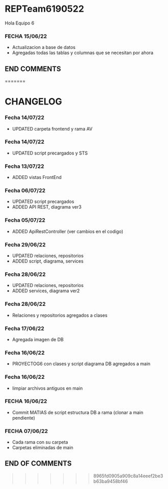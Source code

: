 # REPTeam6190522
Hola Equipo 6
### FECHA 15/06/22

- Actualizacion a base de datos
- Agregadas todas las tablas y columnas que se necesitan por ahora
## END COMMENTS
=======
# CHANGELOG
### Fecha 14/07/22
- UPDATED carpeta frontend y rama AV
### Fecha 14/07/22
- UPDATED script precargados y STS
### Fecha 13/07/22
- ADDED vistas FrontEnd
### Fecha 06/07/22
- UPDATED script precargados
- ADDED API REST, diagrama ver3
### Fecha 05/07/22
- ADDED ApiRestController (ver cambios en el codigo)
### Fecha 29/06/22
- UPDATED relaciones, repositorios
- ADDED script, diagrama, services
### Fecha 28/06/22
- UPDATED relaciones, repositorios
- ADDED services, diagrama ver2
### Fecha 28/06/22
- Relaciones y repositorios agregados a clases
### Fecha 17/06/22
- Agregada imagen de DB
### Fecha 16/06/22
- PROYECTOG6 con clases y script diagrama DB agregados a main
### Fecha 16/06/22
- limpiar archivos antiguos en main
### FECHA 16/06/22
- Commit MATIAS de script estructura DB a rama (clonar a main pendiente)
### FECHA 07/06/22
- Cada rama con su carpeta
- Carpetas eliminadas de main
  
## END OF COMMENTS
>>>>>>> 8965fd0905a909c8a14eeef2be3b63ba9458bf46
